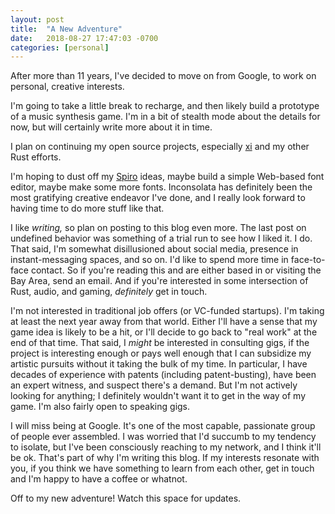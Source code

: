 ```yaml
---
layout: post
title:  "A New Adventure"
date:   2018-08-27 17:47:03 -0700
categories: [personal]
---
```

After more than 11 years, I've decided to move on from Google, to work on personal, creative interests.

I'm going to take a little break to recharge, and then likely build a prototype of a music synthesis game. I'm in a bit of stealth mode about the details for now, but will certainly write more about it in time.

I plan on continuing my open source projects, especially [xi](https://github.com/google/xi-editor) and my other Rust efforts.

I'm hoping to dust off my [Spiro](http://levien.com/spiro) ideas, maybe build a simple Web-based font editor, maybe make some more fonts. Inconsolata has definitely been the most gratifying creative endeavor I've done, and I really look forward to having time to do more stuff like that.

I like _writing,_ so plan on posting to this blog even more. The last post on undefined behavior was something of a trial run to see how I liked it. I do. That said, I'm somewhat disillusioned about social media, presence in instant-messaging spaces, and so on. I'd like to spend more time in face-to-face contact. So if you're reading this and are either based in or visiting the Bay Area, send an email. And if you're interested in some intersection of Rust, audio, and gaming, _definitely_ get in touch.

I'm not interested in traditional job offers (or VC-funded startups). I'm taking at least the next year away from that world. Either I'll have a sense that my game idea is likely to be a hit, or I'll decide to go back to "real work" at the end of that time. That said, I _might_ be interested in consulting gigs, if the project is interesting enough or pays well enough that I can subsidize my artistic pursuits without it taking the bulk of my time. In particular, I have decades of experience with patents (including patent-busting), have been an expert witness, and suspect there's a demand. But I'm not actively looking for anything; I definitely wouldn't want it to get in the way of my game. I'm also fairly open to speaking gigs.

I will miss being at Google. It's one of the most capable, passionate group of people ever assembled. I was worried that I'd succumb to my tendency to isolate, but I've been consciously reaching to my network, and I think it'll be ok. That's part of why I'm writing this blog. If my interests resonate with you, if you think we have something to learn from each other, get in touch and I'm happy to have a coffee or whatnot.

Off to my new adventure! Watch this space for updates.
